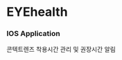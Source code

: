 # EYEhealth

<html>
<body>
	<h3>IOS Application</h3>
	<div>
		<p>콘텍트렌즈 착용시간 관리 및 권장시간 알림</p>
	</div>
<boby>
<html>
